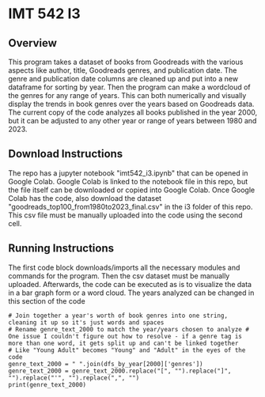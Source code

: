 # IMT 542 I3

## Overview
This program takes a dataset of books from Goodreads with the various aspects like author, title, Goodreads genres, and publication date. The genre and publication date columns are cleaned up and put into a new dataframe for sorting by year. Then the program can make a wordcloud of the genres for any range of years. This can both numerically and visually display the trends in book genres over the years based on Goodreads data. The current copy of the code analyzes all books published in the year 2000, but it can be adjusted to any other year or range of years between 1980 and 2023. 

## Download Instructions
The repo has a jupyter notebook "imt542_i3.ipynb" that can be opened in Google Colab. Google Colab is linked to the notebook file in this repo, but the file itself can be downloaded or copied into Google Colab. Once Google Colab has the code, also download the dataset "goodreads_top100_from1980to2023_final.csv" in the i3 folder of this repo. This csv file must be manually uploaded into the code using the second cell. 

## Running Instructions
The first code block downloads/imports all the necessary modules and commands for the program. Then the csv dataset must be manually uploaded. Afterwards, the code can be executed as is to visualize the data in a bar graph form or a word cloud. The years analyzed can be changed in this section of the code

```
# Join together a year's worth of book genres into one string, cleaning it up so it's just words and spaces
# Rename genre_text_2000 to match the year/years chosen to analyze # One issue I couldn't figure out how to resolve - if a genre tag is more than one word, it gets split up and can't be linked together
# Like "Young Adult" becomes "Young" and "Adult" in the eyes of the code
genre_text_2000 = " ".join(dfs_by_year[2000]['genres'])
genre_text_2000 = genre_text_2000.replace("[", "").replace("]", "").replace("'", "").replace(",", "")
print(genre_text_2000)
```
